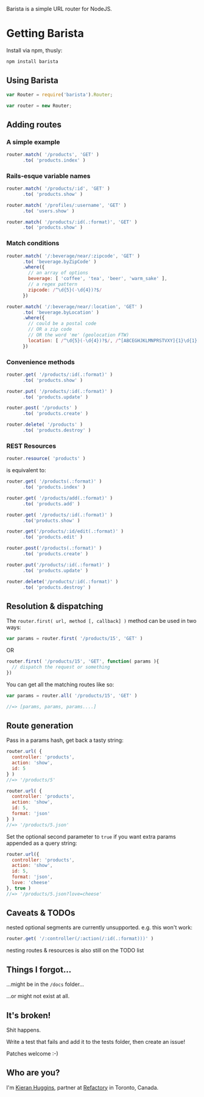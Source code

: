 Barista is a simple URL router for NodeJS.

Getting Barista
===============

Install via npm, thusly:

```javascript
npm install barista
```

Using Barista
-------------

```javascript
var Router = require('barista').Router;

var router = new Router;
```

Adding routes
-------------

### A simple example

```javascript
router.match( '/products', 'GET' )
      .to( 'products.index' )
```

### Rails-esque variable names

```javascript
router.match( '/products/:id', 'GET' )
      .to( 'products.show' )

router.match( '/profiles/:username', 'GET' )
      .to( 'users.show' )

router.match( '/products/:id(.:format)', 'GET' )
      .to( 'products.show' )
```

### Match conditions

```javascript
router.match( '/:beverage/near/:zipcode', 'GET' )
      .to( 'beverage.byZipCode' )
      .where({
        // an array of options
        beverage: [ 'coffee', 'tea', 'beer', 'warm_sake' ],
        // a regex pattern
        zipcode: /^\d{5}(-\d{4})?$/
      })

router.match( '/:beverage/near/:location', 'GET' )
      .to( 'beverage.byLocation' )
      .where({
        // could be a postal code
        // OR a zip code
        // OR the word 'me' (geolocation FTW)
        location: [ /^\d{5}(-\d{4})?$/, /^[ABCEGHJKLMNPRSTVXY]{1}\d{1}[A-Z]{1} *\d{1}[A-Z]{1}\d{1}$/, 'me' ]
      })
```

### Convenience methods

```javascript
router.get( '/products/:id(.:format)' )
      .to( 'products.show' )

router.put( '/products/:id(.:format)' )
      .to( 'products.update' )

router.post( '/products' )
      .to( 'products.create' )

router.delete( '/products' )
      .to( 'products.destroy' )
```

### REST Resources

```javascript
router.resource( 'products' )
```

is equivalent to:

```javascript
router.get( '/products(.:format)' )
      .to( 'products.index' )

router.get( '/products/add(.:format)' )
      .to( 'products.add' )

router.get( '/products/:id(.:format)' )
      .to('products.show' )

router.get('/products/:id/edit(.:format)' )
      .to( 'products.edit' )

router.post('/products(.:format)' )
      .to( 'products.create' )

router.put('/products/:id(.:format)' )
      .to( 'products.update' )

router.delete('/products/:id(.:format)' )
      .to( 'products.destroy' )
```

Resolution & dispatching
------------------------

The `router.first( url, method [, callback] )` method can be used in two ways:

```javascript
var params = router.first( '/products/15', 'GET' )
```

OR

```javascript
router.first( '/products/15', 'GET', function( params ){
  // dispatch the request or something
})
```

You can get all the matching routes like so:

```javascript
var params = router.all( '/products/15', 'GET' )

//=> [params, params, params....]
```

Route generation
----------------

Pass in a params hash, get back a tasty string:

```javascript
router.url( {
  controller: 'products',
  action: 'show',
  id: 5
} )
//=> '/products/5'

router.url( {
  controller: 'products',
  action: 'show',
  id: 5,
  format: 'json'
} )
//=> '/products/5.json'
```

Set the optional second parameter to `true` if you want
extra params appended as a query string:

```javascript
router.url({
  controller: 'products',
  action: 'show',
  id: 5,
  format: 'json',
  love: 'cheese'
}, true )
//=> '/products/5.json?love=cheese'
```


Caveats & TODOs
---------------
nested optional segments are currently unsupported. e.g. this won't work:

```javascript
router.get( '/:controller(/:action(/:id(.:format)))' )
```

nesting routes & resources is also still on the TODO list


Things I forgot...
------------------
...might be in the `/docs` folder...

...or might not exist at all.


It's broken!
------------
Shit happens.

Write a test that fails and add it to the tests folder,
then create an issue!

Patches welcome :-)


Who are you?
------------
I'm [Kieran Huggins](mailto:kieran@refactory.ca), partner at [Refactory](http://refactory.ca) in Toronto, Canada.